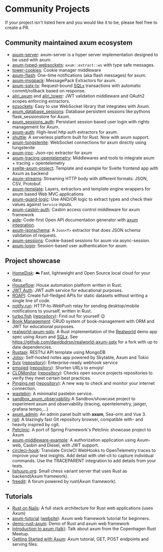 # Community Projects

If your project isn't listed here and you would like it to be, please feel free to create a PR.

## Community maintained axum ecosystem

- [axum-server](https://crates.io/crates/axum-server): axum-server is a hyper server implementation designed to be used with axum.
- [axum-typed-websockets](https://crates.io/crates/axum-typed-websockets): `axum::extract::ws` with type safe messages.
- [tower-cookies](https://crates.io/crates/tower-cookies): Cookie manager middleware
- [axum-flash](https://crates.io/crates/axum-flash): One-time notifications (aka flash messages) for axum.
- [axum-msgpack](https://crates.io/crates/axum-msgpack): MessagePack Extractors for axum.
- [axum-sqlx-tx](https://crates.io/crates/axum-sqlx-tx): Request-bound [SQLx](https://github.com/launchbadge/sqlx#readme) transactions with automatic commit/rollback based on response.
- [aliri_axum](https://docs.rs/aliri_axum) and [aliri_tower](https://docs.rs/aliri_tower): JWT validation middleware and OAuth2 scopes enforcing extractors.
- [ezsockets](https://github.com/gbaranski/ezsockets): Easy to use WebSocket library that integrates with Axum.
- [axum_database_sessions](https://github.com/AscendingCreations/AxumSessions): Database persistent sessions like pythons flask_sessionstore for Axum.
- [axum_sessions_auth](https://github.com/AscendingCreations/AxumSessionsAuth): Persistant session based user login with rights management for Axum.
- [axum-auth](https://crates.io/crates/axum-auth): High-level http auth extractors for axum.
- [shuttle](https://github.com/getsynth/shuttle): A serverless platform built for Rust. Now with axum support.
- [axum-tungstenite](https://github.com/davidpdrsn/axum-tungstenite): WebSocket connections for axum directly using tungstenite
- [axum-jrpc](https://github.com/0xdeafbeef/axum-jrpc): Json-rpc extractor for axum
- [axum-tracing-opentelemetry](https://crates.io/crates/axum-tracing-opentelemetry): Middlewares and tools to integrate axum + tracing + opentelemetry
- [svelte-axum-project](https://github.com/jbertovic/svelte-axum-project): Template and example for Svelte frontend app with Axum as backend
- [axum-streams](https://github.com/abdolence/axum-streams-rs): Streaming HTTP body with different formats: JSON, CSV, Protobuf.
- [axum-template](https://github.com/Altair-Bueno/axum-template): Layers, extractors and template engine wrappers for axum based Web MVC applications
- [axum-guard-logic](https://github.com/sjud/axum_guard_logic): Use AND/OR logic to extract types and check their values against `Service` inputs.
- [axum-casbin-auth](https://github.com/casbin-rs/axum-casbin-auth): Casbin access control middleware for axum framework
- [aide](https://docs.rs/aide): Code-first Open API documentation generator with [axum integration](https://docs.rs/aide/latest/aide/axum/index.html).
- [axum-jsonschema](https://docs.rs/axum-jsonschema/): A `Json<T>` extractor that does JSON schema validation of requests.
- [axum-sessions](https://docs.rs/axum-sessions): Cookie-based sessions for axum via async-session.
- [axum-login](https://docs.rs/axum-login): Session-based user authentication for axum.

## Project showcase

- [HomeDisk](https://github.com/MedzikUser/HomeDisk): ☁️ Fast, lightweight and Open Source local cloud for your data.
- [Houseflow](https://github.com/gbaranski/houseflow): House automation platform written in Rust.
- [JWT Auth](https://github.com/Z4RX/axum_jwt_example): JWT auth service for educational purposes.
- [ROAPI](https://github.com/roapi/roapi): Create full-fledged APIs for static datasets without writing a single line of code.
- [notify.run](https://github.com/notify-run/notify-run-rs): HTTP-to-WebPush relay for sending desktop/mobile notifications to yourself, written in Rust.
- [turbo.fish](https://turbo.fish/) ([repository](https://github.com/jplatte/turbo.fish)): Find out for yourself 😉
- [Book Management](https://github.com/lz1998/axum-book-management): CRUD system of book-management with ORM and JWT for educational purposes.
- [realworld-axum-sqlx](https://github.com/launchbadge/realworld-axum-sqlx): A Rust implementation of the [Realworld] demo app spec using Axum and [SQLx].
  See https://github.com/davidpdrsn/realworld-axum-sqlx for a fork with up to date dependencies.
- [Rustapi](https://github.com/ndelvalle/rustapi): RESTful API template using MongoDB
- [Jotsy](https://github.com/ohsayan/jotsy): Self-hosted notes app powered by Skytable, Axum and Tokio
- [Svix](https://www.svix.com) ([repository](https://github.com/svix/svix-webhooks)): Enterprise-ready webhook service
- [emojied](https://emojied.net) ([repository](https://github.com/sekunho/emojied)): Shorten URLs to emojis!
- [CLOMonitor](https://clomonitor.io) ([repository](https://github.com/cncf/clomonitor)): Checks open source projects repositories to verify they meet certain best practices.
- [Pinging.net](https://www.pinging.net) ([repository](https://github.com/benhansenslc/pinging)): A new way to check and monitor your internet connection.
- [wastebin](https://github.com/matze/wastebin): A minimalist pastebin service.
- [sandbox_axum_observability](https://github.com/davidB/sandbox_axum_observability) A Sandbox/showcase project to experiment axum and observability (tracing, opentelemetry, jaeger, grafana tempo,...)
- [axum_admin](https://github.com/lingdu1234/axum_admin): An admin panel built with **axum**, Sea-orm and Vue 3.
- [rgit](https://git.inept.dev/~doyle/rgit.git/about): A blazingly fast Git repository browser, compatible with- and heavily inspired by cgit.
- [Petclinic](https://github.com/danipardo/petclinic): A port of Spring Framework's Petclinic showcase project to Axum
- [axum-middleware-example](https://github.com/casbin-rs/axum-middleware-example): A authorization application using Axum-web, Casbin and Diesel, with JWT support.
- [circleci-hook](https://github.com/DavidS/circleci-hook): Translate CircleCI WebHooks to OpenTelemetry traces to improve your test insights. Add detail with otel-cli to capture individual commands. Use the TRACEPARENT integration to add details from your tests.
- [lishuuro.org](https://github.com/uros-5/backend-lishuuro): Small chess variant server that uses Rust as backend(Axum framework).
- [freedit](https://github.com/freedit-org/freedit): A forum powered by rust(Axum framework). 

[Realworld]: https://github.com/gothinkster/realworld
[SQLx]: https://github.com/launchbadge/sqlx

## Tutorials

- [Rust on Nails](https://rust-on-nails.com/): A full stack architecture for Rust web applications (uses Axum)
- [axum-tutorial] ([website][axum-tutorial-website]): Axum web framework tutorial for beginners.
- [demo-rust-axum]: Demo of Rust and axum web framework
- [Introduction to axum (talk)]: Talk about axum from the Copenhagen Rust Meetup.
- [Getting Started with Axum]: Axum tutorial, GET, POST endpoints and serving files.

[axum-tutorial]: https://github.com/programatik29/axum-tutorial
[axum-tutorial-website]: https://programatik29.github.io/axum-tutorial/
[demo-rust-axum]: https://github.com/joelparkerhenderson/demo-rust-axum
[Introduction to axum (talk)]: https://www.youtube.com/watch?v=ETdmhh7OQpA
[Getting Started with Axum]: https://carlosmv.hashnode.dev/getting-started-with-axum-rust
